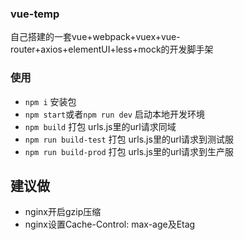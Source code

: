 ### vue-temp
自己搭建的一套vue+webpack+vuex+vue-router+axios+elementUI+less+mock的开发脚手架

### 使用
* `npm i` 安装包
* `npm start`或者`npm run dev` 启动本地开发环境
* `npm build` 打包 urls.js里的url请求同域
* `npm run build-test` 打包 urls.js里的url请求到测试服
* `npm run build-prod` 打包 urls.js里的url请求到生产服

## 建议做
* nginx开启gzip压缩
* nginx设置Cache-Control: max-age及Etag